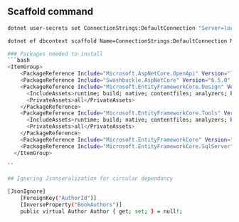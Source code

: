 ﻿


## Scaffold command
```bash
dotnet user-secrets set ConnectionStrings:DefaultConnection "Server=localhost,1433; Database=BookStoresDB; User=sa; Password =YourPassword123; Trusted_Connection=false; TrustServerCertificate=true;" 

dotnet ef dbcontext scaffold Name=ConnectionStrings:DefaultConnection Microsoft.EntityFrameworkCore.SqlServer --output-dir Models --context ApplicationDbContext --context-dir DataConnections --data-annotations```

### Packages needed to install
```bash
<ItemGroup>
    <PackageReference Include="Microsoft.AspNetCore.OpenApi" Version="7.0.11" />
    <PackageReference Include="Swashbuckle.AspNetCore" Version="6.5.0" />
    <PackageReference Include="Microsoft.EntityFrameworkCore.Design" Version="7.0.11">
      <IncludeAssets>runtime; build; native; contentfiles; analyzers; buildtransitive</IncludeAssets>
      <PrivateAssets>all</PrivateAssets>
    </PackageReference>
    <PackageReference Include="Microsoft.EntityFrameworkCore.Tools" Version="7.0.11">
      <IncludeAssets>runtime; build; native; contentfiles; analyzers; buildtransitive</IncludeAssets>
      <PrivateAssets>all</PrivateAssets>
    </PackageReference>
    <PackageReference Include="Microsoft.EntityFrameworkCore" Version="7.0.11" />
    <PackageReference Include="Microsoft.EntityFrameworkCore.SqlServer" Version="7.0.11" />
  </ItemGroup>

``

## Ignoring Jsonseralization for circular dependancy

[JsonIgnore]
    [ForeignKey("AuthorId")]
    [InverseProperty("BookAuthors")]
    public virtual Author Author { get; set; } = null!;